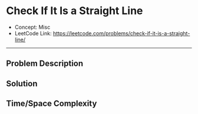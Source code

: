 # Check If It Is a Straight Line

- Concept: Misc
- LeetCode Link: https://leetcode.com/problems/check-if-it-is-a-straight-line/

---

## Problem Description

## Solution

## Time/Space Complexity

